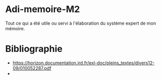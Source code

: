 # Adi-memoire-M2
Tout ce qui a été utile ou servi à l'élaboration du système expert de mon mémoire.

# Bibliographie

- https://horizon.documentation.ird.fr/exl-doc/pleins_textes/divers12-09/010052287.pdf
- 
